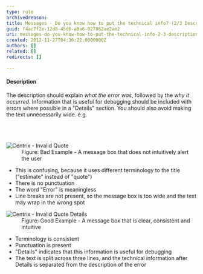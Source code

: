 ```yaml
---
type: rule
archivedreason: 
title: Messages - Do you know how to put the technical info? (2/3 Description)
guid: f4ac7f2e-12d8-45d6-a8a6-027862ae2ae2
uri: messages-do-you-know-how-to-put-the-technical-info-2-3-description
created: 2012-11-27T04:36:22.0000000Z
authors: []
related: []
redirects: []

---
```



<h4>Description</h4>
<div>The description should explain <em>what the error was</em>, followed by the <em>why it occurred</em>. Information that is useful for debugging should be included with errors where possible in a &quot;Details&quot; section. You should also avoid making the text unnecessarily wide. e.g.</div>
<br><excerpt class='endintro'></excerpt><br>
​<dl class="badImage"><dt><img alt="Centrix - Invalid Quote" src="http&#58;//www.ssw.com.au/ssw/Standards/Rules/Images/BadMessageBox.gif" /></dt>
<dd>Figure&#58; Bad Example - A message box that does not intuitively alert the user</dd></dl>
<ul><li>This is confusing, because it uses different terminology to the title (&quot;estimate&quot; instead of &quot;quote&quot;)</li>
<li>There is no punctuation</li>
<li>The word &quot;Error&quot; is meaningless</li>
<li>Line breaks are not present, so the message box is too wide and the text may wrap in the wrong spot</li></ul>
<dl class="goodImage"><dt><img alt="Centrix - Invalid Quote Details" src="http&#58;//www.ssw.com.au/ssw/Standards/Rules/Images/GoodMessageBox.gif" /></dt>
<dd>Figure&#58; Good Example - A message box that is clear, consistent and intuitive</dd></dl>
<ul><li>Terminology is consistent</li>
<li>Punctuation is present</li>
<li>&quot;Details&quot; indicates that this information is useful for debugging</li>
<li>The text is split across three lines, and the technical information after Details is separated from the description of the error</li></ul>



